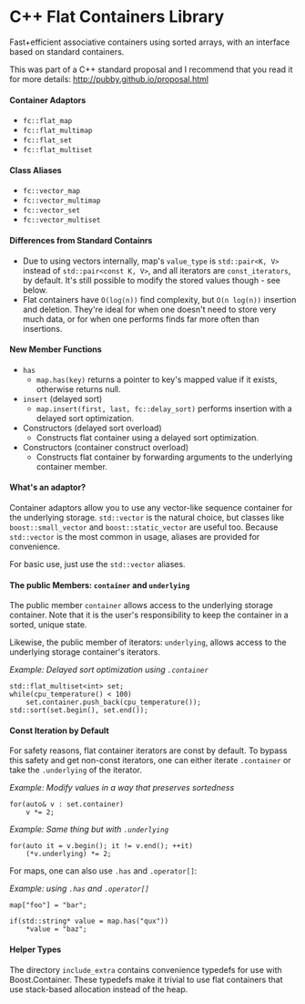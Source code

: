 # C++ Flat Containers Library

Fast+efficient associative containers using sorted arrays, with an interface based on standard containers.

This was part of a C++ standard proposal and I recommend that you read it for more details: http://pubby.github.io/proposal.html

#### Container Adaptors
- `fc::flat_map`
- `fc::flat_multimap`
- `fc::flat_set`
- `fc::flat_multiset`

#### Class Aliases
- `fc::vector_map`
- `fc::vector_multimap`
- `fc::vector_set`
- `fc::vector_multiset`

#### Differences from Standard Containrs

- Due to using vectors internally, map's `value_type` is `std::pair<K, V>` instead of `std::pair<const K, V>`, and all iterators are `const_iterators`, by default. It's still possible to modify the stored values though - see below.
- Flat containers have `O(log(n))` find complexity, but `O(n log(n))` insertion and deletion. They're ideal for when one doesn't need to store very much data, or for when one performs finds far more often than insertions.

#### New Member Functions
- `has`
   - `map.has(key)` returns a pointer to key's mapped value if it exists, otherwise returns null.
-  `insert` (delayed sort)
    - `map.insert(first, last, fc::delay_sort)` performs insertion with a delayed sort optimization.
- Constructors (delayed sort overload)
    - Constructs flat container using a delayed sort optimization.
- Constructors (container construct overload)
    - Constructs flat container by forwarding arguments to the underlying container member.

#### What's an adaptor?

Container adaptors allow you to use any vector-like sequence container for the underlying storage.
`std::vector` is the natural choice, but classes like `boost::small_vector` and `boost::static_vector` are useful too. Because `std::vector` is the most common in usage, aliases are provided for convenience.

For basic use, just use the `std::vector` aliases.

#### The public Members: `container` and `underlying`

The public member `container` allows access to the underlying storage container. Note that it is the user's responsibility to keep the container in a sorted, unique state.

Likewise, the public member of iterators: `underlying`, allows access to the underlying storage container's iterators.

*Example: Delayed sort optimization using `.container`*

    std::flat_multiset<int> set;
    while(cpu_temperature() < 100)
        set.container.push_back(cpu_temperature());
    std::sort(set.begin(), set.end());

#### Const Iteration by Default

For safety reasons, flat container iterators are const by default. To bypass this safety and get non-const iterators, one can either iterate `.container` or take the `.underlying` of the iterator.

*Example: Modify values in a way that preserves sortedness*

    for(auto& v : set.container)
        v *= 2;

*Example: Same thing but with `.underlying`*

    for(auto it = v.begin(); it != v.end(); ++it)
        (*v.underlying) *= 2;

For maps, one can also use `.has` and `.operator[]`:

*Example: using `.has` and `.operator[]`*

    map["foo"] = "bar";

    if(std::string* value = map.has("qux"))
        *value = "baz";
    

#### Helper Types

The directory `include_extra` contains convenience typedefs for use with Boost.Container. These typedefs make it trivial to use flat containers that use stack-based allocation instead of the heap.
